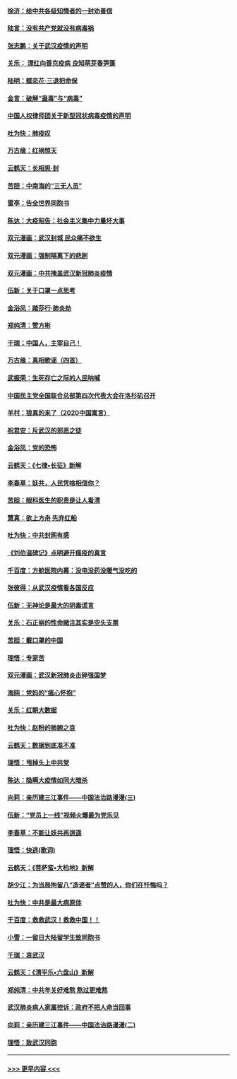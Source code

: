 #### [徐济：给中共各级知情者的一封劝善信](../pages/nsc993/n11868561.md?t=02150255) 
#### [陆言：没有共产党就没有病毒祸](../pages/nsc993/n11868232.md?t=02150255) 
#### [张志鹏：关于武汉疫情的声明](../pages/nsc993/n11867182.md?t=02150255) 
#### [关乐： 漂红向善克疫病 良知萌芽春笋蓬](../pages/nsc993/n11865710.md?t=02150255) 
#### [陆明：蝶恋花‧三退把命保](../pages/nsc993/n11865673.md?t=02150255) 
#### [金言：破解“蛊毒”与“病毒”](../pages/nsc993/n11864103.md?t=02150255) 
#### [中国人权律师团关于新型冠状病毒疫情的声明](../pages/nsc993/n11864249.md?t=02150255) 
#### [吐为快：肺疫叹](../pages/nsc993/n11864027.md?t=02150255) 
#### [万古缘：红祸惊天](../pages/nsc993/n11864079.md?t=02150255) 
#### [云鹤天：长相思‧封](../pages/nsc993/n11864006.md?t=02150255) 
#### [苦胆：中南海的“三无人员”](../pages/nsc993/n11862997.md?t=02150255) 
#### [雷亭：告全世界同胞书](../pages/nsc993/n11862572.md?t=02150255) 
#### [陈达：大疫昭告：社会主义集中力量坏大事](../pages/nsc993/n11859419.md?t=02150255) 
#### [双元漫画：武汉封城 民众痛不欲生](../pages/nsc993/n11859287.md?t=02150255) 
#### [双元漫画：强制隔离下的悲剧](../pages/nsc993/n11859244.md?t=02150255) 
#### [双元漫画：中共掩盖武汉新冠肺炎疫情](../pages/nsc993/n11858249.md?t=02150255) 
#### [伍新：关于口罩一点思考](../pages/nsc993/n11859195.md?t=02150255) 
#### [金浴凤：踏莎行‧肺炎劫](../pages/nsc993/n11858227.md?t=02150255) 
#### [郑纯清：赞方彬](../pages/nsc993/n11856803.md?t=02150255) 
#### [千瑞；中国人，主宰自己！](../pages/nsc993/n11856793.md?t=02150255) 
#### [万古缘：真相歌谣（四首）](../pages/nsc993/n11856263.md?t=02150255) 
#### [武振荣：生死存亡之际的人民呐喊](../pages/nsc993/n11856256.md?t=02150255) 
#### [中国民主党全国联合总部第四次代表大会在洛杉矶召开](../pages/nsc993/n11856344.md?t=02150255) 
#### [羊村：狼真的来了（2020中国寓言）](../pages/nsc993/n11856229.md?t=02150255) 
#### [祝君安：斥武汉的邪恶之徒](../pages/nsc993/n11855861.md?t=02150255) 
#### [金浴凤：党的恐怖](../pages/nsc993/n11855849.md?t=02150255) 
#### [云鹤天：《七律▪长征》新解](../pages/nsc993/n11855479.md?t=02150255) 
#### [李春草：妖共，人民凭啥相信你？](../pages/nsc993/n11855196.md?t=02150255) 
#### [苦胆：眼科医生的职责是让人看清](../pages/nsc993/n11853840.md?t=02150255) 
#### [慧真：欲上方舟 先弃红船](../pages/nsc993/n11853483.md?t=02150255) 
#### [吐为快：中共封网有感](../pages/nsc993/n11852575.md?t=02150255) 
#### [《刘伯温碑记》点明避开瘟疫的真言](../pages/nsc993/n11852128.md?t=02150255) 
#### [千百度：方舱医院内幕：没电没药没暖气没吃的](../pages/nsc993/n11850211.md?t=02150255) 
#### [张彼得：从武汉疫情看各国反应](../pages/nsc993/n11850102.md?t=02150255) 
#### [伍新：无神论是最大的阴毒谎言](../pages/nsc993/n11846129.md?t=02150255) 
#### [关乐：石正丽的性命赌注其实是空头支票](../pages/nsc993/n11846109.md?t=02150255) 
#### [苦胆：戴口罩的中国](../pages/nsc993/n11845576.md?t=02150255) 
#### [理悟：专家苦](../pages/nsc993/n11845564.md?t=02150255) 
#### [双元漫画：武汉新冠肺炎击碎强国梦](../pages/nsc993/n11843320.md?t=02150255) 
#### [海网：党妈的“瘟心怀抱”](../pages/nsc993/n11840740.md?t=02150255) 
#### [关乐：红朝大数据](../pages/nsc993/n11840675.md?t=02150255) 
#### [吐为快：赵粉的肺腑之哀](../pages/nsc993/n11840618.md?t=02150255) 
#### [云鹤天：数据到底准不准](../pages/nsc993/n11840325.md?t=02150255) 
#### [理悟：甩掉头上中共党](../pages/nsc993/n11838826.md?t=02150255) 
#### [陈达：隐瞒大疫情如同大暗杀](../pages/nsc993/n11838771.md?t=02150255) 
#### [向莉：亲历建三江事件——中国法治路漫漫(三)](../pages/nsc993/n11831825.md?t=02150255) 
#### [伍新：“党员上一线”视频火爆最为党乐见](../pages/nsc993/n11838200.md?t=02150255) 
#### [李春草：不能让妖共再逍遥](../pages/nsc993/n11838102.md?t=02150255) 
#### [理悟：快逃(歌词)](../pages/nsc993/n11838083.md?t=02150255) 
#### [云鹤天：《菩萨蛮▪大柏地》新解](../pages/nsc993/n11838059.md?t=02150255) 
#### [胡少江：为当局拘留八“造谣者”点赞的人，你们在忏悔吗？](../pages/nsc993/n11836801.md?t=02150255) 
#### [吐为快：中共是最大病原体](../pages/nsc993/n11836748.md?t=02150255) 
#### [千百度：救救武汉！救救中国！！](../pages/nsc993/n11836145.md?t=02150255) 
#### [小雪：一留日大陆留学生致同胞书](../pages/nsc993/n11834624.md?t=02150255) 
#### [千瑞：哀武汉](../pages/nsc993/n11833647.md?t=02150255) 
#### [云鹤天：《清平乐▪六盘山》新解](../pages/nsc993/n11833611.md?t=02150255) 
#### [郑纯清：中共年关好难熬 熬过更难熬](../pages/nsc993/n11833489.md?t=02150255) 
#### [武汉肺炎病人家属控诉：政府不把人命当回事](../pages/nsc993/n11833205.md?t=02150255) 
#### [向莉：亲历建三江事件——中国法治路漫漫(二)](../pages/nsc993/n11829102.md?t=02150255) 
#### [理悟：致武汉同胞](../pages/nsc993/n11831522.md?t=02150255) 

----
#### [ >>> 更早内容 <<< ](../indexes/nsc993-earlier.md)
